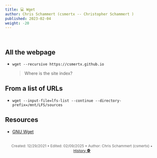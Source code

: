 ```yaml
---
title: 💻 Wget
author: Chris Schammert (csmertx -- Christopher Schammert )
published: 2023-02-04
weight: -20
---
```


<!-- The content of this website was written by Christopher Schammert aka Chris Schammert -->

<br />

## All the webpage

- ```wget --recursive https://csmertx.github.io```

    > Where is the site index?

## From a list of URLs

- ```wget --input-file=lfs-list --continue --directory-prefix=/mnt/LFS/sources```

## Resources

- [GNU Wget](https://www.gnu.org/software/wget/)

<br />

<div style="text-align: center; font-size:12px; color:dimgray">
    Created: 12/29/2021 • Edited: 02/09/2025 • Author: Chris Schammert (csmertx) • 
    <a href="https://github.com/csmertx/csmertx.github.io/commits/main/content/Linux/Software/wget.md" 
       title="Github.com | csmertx \ csmertx.github.io \ commits \ main \ content \ Linux \ Software \ Wget">
       History 🕵️
    </a>
</div>